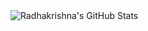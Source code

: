 <img align="left" alt="Radhakrishna's GitHub Stats" src="https://github-readme-stats.vercel.app/api?username=Radhakrishna-G&show_icons=true&hide_border=true&include_all_commits=true&count_private=true" />